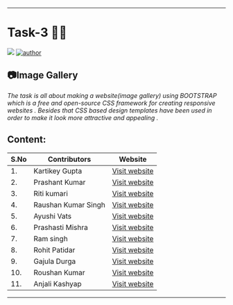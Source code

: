 ***
# **Task-3** 👩‍💻    

![](https://img.shields.io/badge/contributors-11-<COLOR>)
[![author](https://img.shields.io/badge/author-Anjali4306-blue.svg)](https://github.com/Anjali4306)




## **📷Image Gallery**
_The task is all about making a website(image gallery) using BOOTSTRAP which is a free and open-source CSS framework for creating responsive websites . Besides that CSS based design templates have been used in order to make it look more attractive and appealing ._

Content:
---

| S.No | Contributors | Website |
|---|---|---|
|1.|Kartikey Gupta|[Visit website](https://kartikey-bootstrap-1.netlify.app/)
|2.|Prashant Kumar|[Visit website](https://theartstation.netlify.app/)
|3.|Riti kumari|[Visit website](https://bookies.netlify.app/)
|4.|Raushan Kumar Singh|[Visit website](https://raushantask3.netlify.app/)
|5.|Ayushi Vats|[Visit website](https://cranky-hamilton-dc1408.netlify.app/)
|6.|Prashasti Mishra|[Visit website](https://hardcore-poincare-ab09a9.netlify.app/)
|7.|Ram singh|[Visit website](http://rambhainitm56.netlify.app/)
|8.|Rohit Patidar|[Visit website](https://rohitpatidar-task-3.netlify.app/)
|9.|Gajula Durga|[Visit website](https://visionary-art-gallery.netlify.app/)
|10.|Roushan Kumar|[Visit website](https://placestovisit1.netlify.app/)
|11.|Anjali Kashyap|[Visit website](https://waterfalls.netlify.app/)

***

